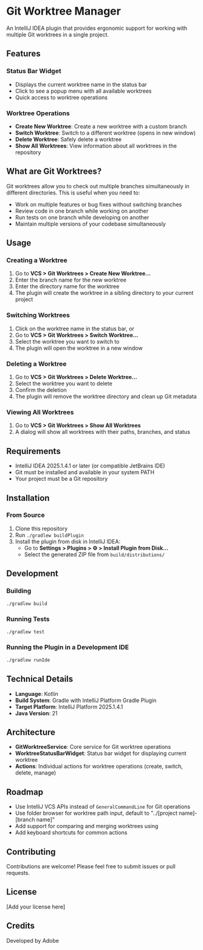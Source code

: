 # Git Worktree Manager

An IntelliJ IDEA plugin that provides ergonomic support for working with multiple Git worktrees in a single project.

## Features

### Status Bar Widget
- Displays the current worktree name in the status bar
- Click to see a popup menu with all available worktrees
- Quick access to worktree operations

### Worktree Operations
- **Create New Worktree**: Create a new worktree with a custom branch
- **Switch Worktree**: Switch to a different worktree (opens in new window)
- **Delete Worktree**: Safely delete a worktree
- **Show All Worktrees**: View information about all worktrees in the repository

## What are Git Worktrees?

Git worktrees allow you to check out multiple branches simultaneously in different directories. This is useful when you need to:
- Work on multiple features or bug fixes without switching branches
- Review code in one branch while working on another
- Run tests on one branch while developing on another
- Maintain multiple versions of your codebase simultaneously

## Usage

### Creating a Worktree
1. Go to **VCS > Git Worktrees > Create New Worktree...**
2. Enter the branch name for the new worktree
3. Enter the directory name for the worktree
4. The plugin will create the worktree in a sibling directory to your current project

### Switching Worktrees
1. Click on the worktree name in the status bar, or
2. Go to **VCS > Git Worktrees > Switch Worktree...**
3. Select the worktree you want to switch to
4. The plugin will open the worktree in a new window

### Deleting a Worktree
1. Go to **VCS > Git Worktrees > Delete Worktree...**
2. Select the worktree you want to delete
3. Confirm the deletion
4. The plugin will remove the worktree directory and clean up Git metadata

### Viewing All Worktrees
1. Go to **VCS > Git Worktrees > Show All Worktrees**
2. A dialog will show all worktrees with their paths, branches, and status

## Requirements

- IntelliJ IDEA 2025.1.4.1 or later (or compatible JetBrains IDE)
- Git must be installed and available in your system PATH
- Your project must be a Git repository

## Installation

### From Source
1. Clone this repository
2. Run `./gradlew buildPlugin`
3. Install the plugin from disk in IntelliJ IDEA:
   - Go to **Settings > Plugins > ⚙️ > Install Plugin from Disk...**
   - Select the generated ZIP file from `build/distributions/`

## Development

### Building
```bash
./gradlew build
```

### Running Tests
```bash
./gradlew test
```

### Running the Plugin in a Development IDE
```bash
./gradlew runIde
```

## Technical Details

- **Language**: Kotlin
- **Build System**: Gradle with IntelliJ Platform Gradle Plugin
- **Target Platform**: IntelliJ Platform 2025.1.4.1
- **Java Version**: 21

## Architecture

- **GitWorktreeService**: Core service for Git worktree operations
- **WorktreeStatusBarWidget**: Status bar widget for displaying current worktree
- **Actions**: Individual actions for worktree operations (create, switch, delete, manage)

## Roadmap
- Use IntelliJ VCS APIs instead of `GeneralCommandLine` for Git operations
- Use folder browser for worktree path input, default to "../[project name]-[branch name]"
- Add support for comparing and merging worktrees using 
- Add keyboard shortcuts for common actions

## Contributing

Contributions are welcome! Please feel free to submit issues or pull requests.

## License

[Add your license here]

## Credits

Developed by Adobe

